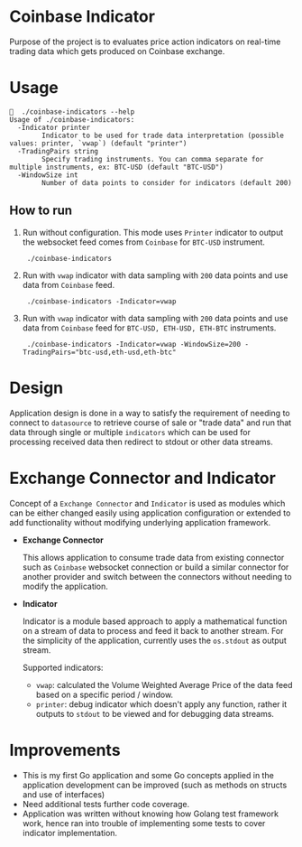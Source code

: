 # Coinbase Indicator 

Purpose of the project is to evaluates price action indicators on real-time trading data which gets produced on Coinbase exchange. 

# Usage

```
🚀  ./coinbase-indicators --help
Usage of ./coinbase-indicators:
  -Indicator printer
        Indicator to be used for trade data interpretation (possible values: printer, `vwap`) (default "printer")
  -TradingPairs string
        Specify trading instruments. You can comma separate for multiple instruments, ex: BTC-USD (default "BTC-USD")
  -WindowSize int
        Number of data points to consider for indicators (default 200)
```

## How to run

1. Run without configuration. This mode uses `Printer` indicator to output the websocket feed comes from `Coinbase` for `BTC-USD` instrument.

        ./coinbase-indicators

2. Run with `vwap` indicator with data sampling with `200` data points and use data from `Coinbase` feed.

        ./coinbase-indicators -Indicator=vwap

3. Run with `vwap` indicator with data sampling with `200` data points and use data from `Coinbase` feed for `BTC-USD, ETH-USD, ETH-BTC` instruments.

        ./coinbase-indicators -Indicator=vwap -WindowSize=200 -TradingPairs="btc-usd,eth-usd,eth-btc"
# Design

Application design is done in a way to satisfy the requirement of needing to connect to `datasource` to retrieve course of sale or
"trade data" and run that data through single or multiple `indicators` which can be used for processing received data then redirect to stdout or other data streams.

# Exchange Connector and Indicator

Concept of a `Exchange Connector` and `Indicator` is used as modules which can be either changed easily using application configuration or extended to add functionality without modifying underlying application framework.

- **Exchange Connector**

  This allows application to consume trade data from existing connector such as `Coinbase` websocket connection or build a similar connector for another provider and switch between the connectors without needing to modify the application.

- **Indicator**

  Indicator is a module based approach to apply a mathematical function on a stream of data to process and feed it back to another stream. For the simplicity of the application, currently uses the `os.stdout` as output stream.

  Supported indicators: 
   - `vwap`: calculated the Volume Weighted Average Price of the data feed based on a specific period / window.
   - `printer`: debug indicator which doesn't apply any function, rather it outputs to `stdout` to be viewed and for debugging 
                data streams.

# Improvements

- This is my first Go application and some Go concepts applied in the application development can be improved (such as methods on structs and use of interfaces)
- Need additional tests further code coverage.
- Application was written without knowing how Golang test framework work, hence ran into trouble of implementing some tests to cover indicator implementation.